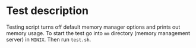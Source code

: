 # Test description
Testing script turns off default memory manager options and prints out memory usage. To start the test go into `mm` directory (memory management server) in `MINIX`. Then run `test.sh`.